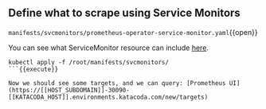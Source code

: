 ## Define what to scrape using Service Monitors

`manifests/svcmonitors/prometheus-operator-service-monitor.yaml`{{open}}

You can see what ServiceMonitor resource can include [here](https://github.com/prometheus-operator/prometheus-operator/blob/v0.40.0/Documentation/api.md#servicemonitor).

```
kubectl apply -f /root/manifests/svcmonitors/
```{{execute}}

Now we should see some targets, and we can query: [Prometheus UI](https://[[HOST_SUBDOMAIN]]-30090-[[KATACODA_HOST]].environments.katacoda.com/new/targets)
